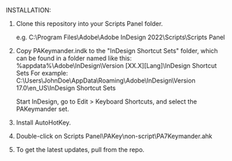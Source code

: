 INSTALLATION:

1. Clone this repository into your Scripts Panel folder.

   e.g. C:\Program Files\Adobe\Adobe InDesign 2022\Scripts\Scripts Panel

2. Copy PAKeymander.indk to the "InDesign Shortcut Sets" folder, 
   which can be found in a folder named like this:
      %appdata%\Adobe\InDesign\Version [XX.X]\[Lang]\InDesign Shortcut Sets
   For example:
      C:\Users\JohnDoe\AppData\Roaming\Adobe\InDesign\Version 17.0\en_US\InDesign Shortcut Sets

   Start InDesign, go to Edit > Keyboard Shortcuts, and select the PAKeymander set.
      
3. Install AutoHotKey.

4. Double-click on Scripts Panel\PAKey\non-script\PA7Keymander.ahk

5. To get the latest updates, pull from the repo.
